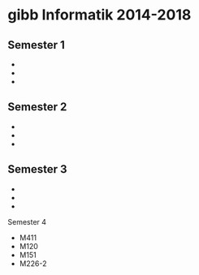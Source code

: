 # gibb Informatik 2014-2018

Semester 1
-
-
-
-

Semester 2
-
-
-
-

Semester 3
-
-
-
-

Semester 4
- M411
- M120
- M151
- M226-2